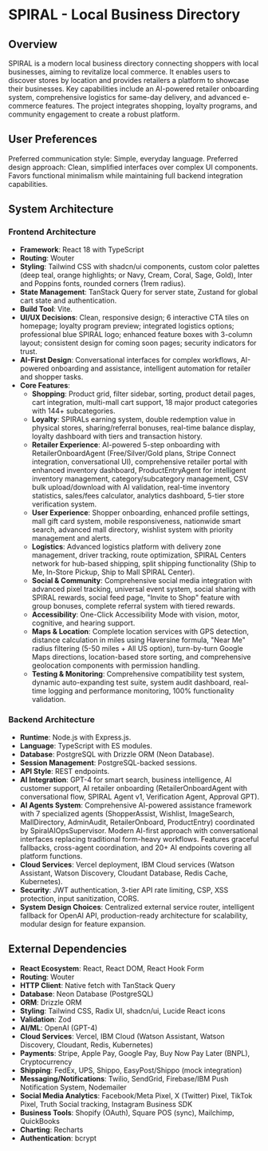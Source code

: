 # SPIRAL - Local Business Directory

## Overview
SPIRAL is a modern local business directory connecting shoppers with local businesses, aiming to revitalize local commerce. It enables users to discover stores by location and provides retailers a platform to showcase their businesses. Key capabilities include an AI-powered retailer onboarding system, comprehensive logistics for same-day delivery, and advanced e-commerce features. The project integrates shopping, loyalty programs, and community engagement to create a robust platform.

## User Preferences
Preferred communication style: Simple, everyday language.
Preferred design approach: Clean, simplified interfaces over complex UI components. Favors functional minimalism while maintaining full backend integration capabilities.

## System Architecture

### Frontend Architecture
- **Framework**: React 18 with TypeScript
- **Routing**: Wouter
- **Styling**: Tailwind CSS with shadcn/ui components, custom color palettes (deep teal, orange highlights; or Navy, Cream, Coral, Sage, Gold), Inter and Poppins fonts, rounded corners (1rem radius).
- **State Management**: TanStack Query for server state, Zustand for global cart state and authentication.
- **Build Tool**: Vite.
- **UI/UX Decisions**: Clean, responsive design; 6 interactive CTA tiles on homepage; loyalty program preview; integrated logistics options; professional blue SPIRAL logo; enhanced feature boxes with 3-column layout; consistent design for coming soon pages; security indicators for trust.
- **AI-First Design**: Conversational interfaces for complex workflows, AI-powered onboarding and assistance, intelligent automation for retailer and shopper tasks.
- **Core Features**:
    - **Shopping**: Product grid, filter sidebar, sorting, product detail pages, cart integration, multi-mall cart support, 18 major product categories with 144+ subcategories.
    - **Loyalty**: SPIRALs earning system, double redemption value in physical stores, sharing/referral bonuses, real-time balance display, loyalty dashboard with tiers and transaction history.
    - **Retailer Experience**: AI-powered 5-step onboarding with RetailerOnboardAgent (Free/Silver/Gold plans, Stripe Connect integration, conversational UI), comprehensive retailer portal with enhanced inventory dashboard, ProductEntryAgent for intelligent inventory management, category/subcategory management, CSV bulk upload/download with AI validation, real-time inventory statistics, sales/fees calculator, analytics dashboard, 5-tier store verification system.
    - **User Experience**: Shopper onboarding, enhanced profile settings, mall gift card system, mobile responsiveness, nationwide smart search, advanced mall directory, wishlist system with priority management and alerts.
    - **Logistics**: Advanced logistics platform with delivery zone management, driver tracking, route optimization, SPIRAL Centers network for hub-based shipping, split shipping functionality (Ship to Me, In-Store Pickup, Ship to Mall SPIRAL Center).
    - **Social & Community**: Comprehensive social media integration with advanced pixel tracking, universal event system, social sharing with SPIRAL rewards, social feed page, "Invite to Shop" feature with group bonuses, complete referral system with tiered rewards.
    - **Accessibility**: One-Click Accessibility Mode with vision, motor, cognitive, and hearing support.
    - **Maps & Location**: Complete location services with GPS detection, distance calculation in miles using Haversine formula, "Near Me" radius filtering (5-50 miles + All US option), turn-by-turn Google Maps directions, location-based store sorting, and comprehensive geolocation components with permission handling.
    - **Testing & Monitoring**: Comprehensive compatibility test system, dynamic auto-expanding test suite, system audit dashboard, real-time logging and performance monitoring, 100% functionality validation.

### Backend Architecture
- **Runtime**: Node.js with Express.js.
- **Language**: TypeScript with ES modules.
- **Database**: PostgreSQL with Drizzle ORM (Neon Database).
- **Session Management**: PostgreSQL-backed sessions.
- **API Style**: REST endpoints.
- **AI Integration**: GPT-4 for smart search, business intelligence, AI customer support, AI retailer onboarding (RetailerOnboardAgent with conversational flow, SPIRAL Agent v1, Verification Agent, Approval GPT).
- **AI Agents System**: Comprehensive AI-powered assistance framework with 7 specialized agents (ShopperAssist, Wishlist, ImageSearch, MallDirectory, AdminAudit, RetailerOnboard, ProductEntry) coordinated by SpiralAIOpsSupervisor. Modern AI-first approach with conversational interfaces replacing traditional form-heavy workflows. Features graceful fallbacks, cross-agent coordination, and 20+ AI endpoints covering all platform functions.
- **Cloud Services**: Vercel deployment, IBM Cloud services (Watson Assistant, Watson Discovery, Cloudant Database, Redis Cache, Kubernetes).
- **Security**: JWT authentication, 3-tier API rate limiting, CSP, XSS protection, input sanitization, CORS.
- **System Design Choices**: Centralized external service router, intelligent fallback for OpenAI API, production-ready architecture for scalability, modular design for feature expansion.

## External Dependencies

- **React Ecosystem**: React, React DOM, React Hook Form
- **Routing**: Wouter
- **HTTP Client**: Native fetch with TanStack Query
- **Database**: Neon Database (PostgreSQL)
- **ORM**: Drizzle ORM
- **Styling**: Tailwind CSS, Radix UI, shadcn/ui, Lucide React icons
- **Validation**: Zod
- **AI/ML**: OpenAI (GPT-4)
- **Cloud Services**: Vercel, IBM Cloud (Watson Assistant, Watson Discovery, Cloudant, Redis, Kubernetes)
- **Payments**: Stripe, Apple Pay, Google Pay, Buy Now Pay Later (BNPL), Cryptocurrency
- **Shipping**: FedEx, UPS, Shippo, EasyPost/Shippo (mock integration)
- **Messaging/Notifications**: Twilio, SendGrid, Firebase/IBM Push Notification System, Nodemailer
- **Social Media Analytics**: Facebook/Meta Pixel, X (Twitter) Pixel, TikTok Pixel, Truth Social tracking, Instagram Business SDK
- **Business Tools**: Shopify (OAuth), Square POS (sync), Mailchimp, QuickBooks
- **Charting**: Recharts
- **Authentication**: bcrypt